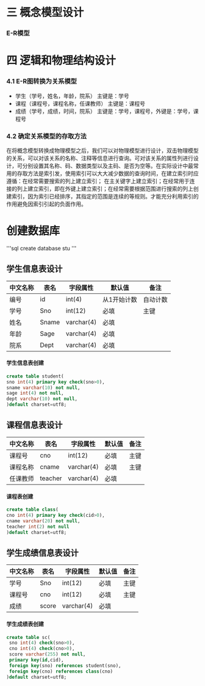 # 三 概念模型设计
### E-R模型

# 四 逻辑和物理结构设计
### 4.1 E-R图转换为关系模型
- 学生（学号，姓名，年龄，院系） 主键是：学号
- 课程（课程号，课程名称，任课教师） 主键是：课程号
- 成绩（学号，成绩，时间，院系） 主键是：学号，课程号，外键是：学号，课程号

### 4.2 确定关系模型的存取方法
在将概念模型转换成物理模型之后，我们可以对物理模型进行设计，双击物理模型的关系，可以对该关系的名称、注释等信息进行查询。可对该关系的属性列进行设计，可分别设置其名称、码、数据类型以及主码、是否为空等。在实际设计中最常用的存取方法是索引发，使用索引可以大大减少数据的查询时间，在建立索引时应遵循：在经常需要搜索的列上建立索引；  在主关键字上建立索引；在经常用于连接的列上建立索引，即在外键上建立索引；在经常需要根据范围进行搜索的列上创建索引，因为索引已经排序，其指定的范围是连续的等规则。才能充分利用索引的作用避免因索引引起的负面作用。                                                  
# 创建数据库
'''sql
create database stu
'''


## 学生信息表设计
| 中文名称 | 表名 | 字段属性 | 默认值 | 备注 |
|---------|-----|---------|-------|------|
| 编号 |id | int(4) | 从1开始计数 | 自动计数 |
| 学号 | Sno | int(12) | 必填 | 主键 |
| 姓名 | Sname | varchar(4) | 必填 |  |
| 年龄 | Sage | varchar(4) | 必填 |  |
| 院系 | Dept | varchar(4) | 必填 |  |

 #### 学生信息表创建
  ```sql
create table student(
  sno int(4) primary key check(sno>0),
  sname varchar(10) not null,
  sage int(4) not null, 
  dept varchar(10) not null,
)default charset=utf8;
 ```

## 课程信息表设计
| 中文名称 | 表名 | 字段属性 | 默认值 | 备注 |
|---------|-----|---------|-------|------|
| 课程号 | cno | int(12) | 必填 | 主键 |
| 课程名称 | cname | varchar(4) | 必填 |主键  |
| 任课教师 | teacher | varchar(4) | 必填 |  |
 #### 课程表创建
 ```sql
 create table class( 
 cno int(4) primary key check(cid>0),
 cname varchar(20) not null,
 teacher int(2) not null
 )default charset=utf8;
 ```


## 学生成绩信息表设计
| 中文名称 | 表名 | 字段属性 | 默认值 | 备注 |
|---------|-----|---------|-------|------|
| 学号 | Sno | int(12) | 必填 | 主键 |
| 课程号 | cno | int(12) | 必填 |主键  |
| 成绩 | score | varchar(4) | 必填 |  |
 #### 学生成绩表创建
 ```sql
 create table sc( 
  sno int(4) check(sno>0),
  cno int(4) check(cno>0),
  score varchar(255) not null,
  primary key(id,cid),
  foreign key(sno) references student(sno),
  foreign key(cno) references class(cno)
 )default charset=utf8;
 ```

